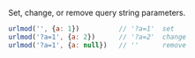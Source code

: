 Set, change, or remove query string parameters.

```js
urlmod('', {a: 1})          // '?a=1'  set
urlmod('?a=1', {a: 2})      // '?a=2'  change
urlmod('?a=1', {a: null})   // ''      remove
```
